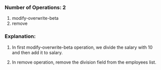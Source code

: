 ### Number of Operations: 2

1. modify-overwrite-beta
2. remove

### Explanation:

1. In first modify-overwrite-beta operation, we divide the salary with 10 and then add it to salary.

2. In remove operation, remove the division field from the employees list.